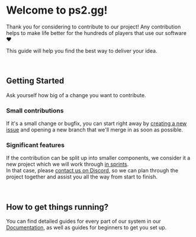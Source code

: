 # Welcome to ps2.gg!

Thank you for considering to contribute to our project! Any contribution helps to make life better for the hundreds of players that use our software ♥️

This guide will help you find the best way to deliver your idea.

<br>

## Getting Started

Ask yourself how big of a change you want to contribute.

### Small contributions

If it's a small change or bugfix, you can start right away by [creating a new issue](https://github.com/ps2gg/ps2.gg/issues/new) and opening a new branch that we'll merge in as soon as possible.

### Significant features

If the contribution can be split up into smaller components, we consider it a new project which we will work through [in sprints](/docs/Workflow.md).<br>
In that case, please [contact us on Discord](https://discord.gg/8MvTaUQM2E), so we can plan through the project together and assist you all the way from start to finish.

<br>

## How to get things running?

You can find detailed guides for every part of our system in our [Documentation](/docs/README.md), as well as guides for beginners to get you set up.
